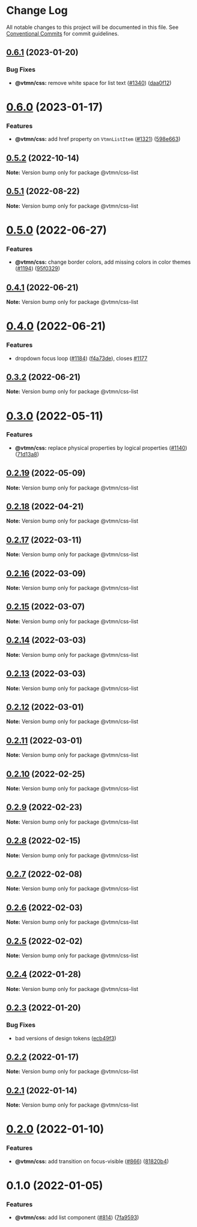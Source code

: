 # Change Log

All notable changes to this project will be documented in this file.
See [Conventional Commits](https://conventionalcommits.org) for commit guidelines.

## [0.6.1](https://github.com/Decathlon/vitamin-web/compare/@vtmn/css-list@0.6.0...@vtmn/css-list@0.6.1) (2023-01-20)

### Bug Fixes

- **@vtmn/css:** remove white space for list text ([#1340](https://github.com/Decathlon/vitamin-web/issues/1340)) ([daa0f12](https://github.com/Decathlon/vitamin-web/commit/daa0f126df79b6a76c4e89bac6ef4afa43b382ad))

# [0.6.0](https://github.com/Decathlon/vitamin-web/compare/@vtmn/css-list@0.5.2...@vtmn/css-list@0.6.0) (2023-01-17)

### Features

- **@vtmn/css:** add href property on `VtmnListItem` ([#1321](https://github.com/Decathlon/vitamin-web/issues/1321)) ([598e663](https://github.com/Decathlon/vitamin-web/commit/598e66328a9fcb414d49a9fe8a1a4f24ba7321c6))

## [0.5.2](https://github.com/Decathlon/vitamin-web/compare/@vtmn/css-list@0.5.1...@vtmn/css-list@0.5.2) (2022-10-14)

**Note:** Version bump only for package @vtmn/css-list

## [0.5.1](https://github.com/Decathlon/vitamin-web/compare/@vtmn/css-list@0.5.0...@vtmn/css-list@0.5.1) (2022-08-22)

**Note:** Version bump only for package @vtmn/css-list

# [0.5.0](https://github.com/Decathlon/vitamin-web/compare/@vtmn/css-list@0.4.1...@vtmn/css-list@0.5.0) (2022-06-27)

### Features

- **@vtmn/css:** change border colors, add missing colors in color themes ([#1194](https://github.com/Decathlon/vitamin-web/issues/1194)) ([95f0329](https://github.com/Decathlon/vitamin-web/commit/95f032995684e909ad7aa868ea86717bbfc2786d))

## [0.4.1](https://github.com/Decathlon/vitamin-web/compare/@vtmn/css-list@0.4.0...@vtmn/css-list@0.4.1) (2022-06-21)

**Note:** Version bump only for package @vtmn/css-list

# [0.4.0](https://github.com/Decathlon/vitamin-web/compare/@vtmn/css-list@0.3.0...@vtmn/css-list@0.4.0) (2022-06-21)

### Features

- dropdown focus loop ([#1184](https://github.com/Decathlon/vitamin-web/issues/1184)) ([f4a73de](https://github.com/Decathlon/vitamin-web/commit/f4a73de326af16a3e0265db87a21237ad7817b0d)), closes [#1177](https://github.com/Decathlon/vitamin-web/issues/1177)

## [0.3.2](https://github.com/Decathlon/vitamin-web/compare/@vtmn/css-list@0.3.0...@vtmn/css-list@0.3.2) (2022-06-21)

**Note:** Version bump only for package @vtmn/css-list

# [0.3.0](https://github.com/Decathlon/vitamin-web/compare/@vtmn/css-list@0.2.19...@vtmn/css-list@0.3.0) (2022-05-11)

### Features

- **@vtmn/css:** replace physical properties by logical properties ([#1140](https://github.com/Decathlon/vitamin-web/issues/1140)) ([71d13a8](https://github.com/Decathlon/vitamin-web/commit/71d13a8163fec6e3fc3c29647fbeadf46071b6ee))

## [0.2.19](https://github.com/Decathlon/vitamin-web/compare/@vtmn/css-list@0.2.18...@vtmn/css-list@0.2.19) (2022-05-09)

**Note:** Version bump only for package @vtmn/css-list

## [0.2.18](https://github.com/Decathlon/vitamin-web/compare/@vtmn/css-list@0.2.17...@vtmn/css-list@0.2.18) (2022-04-21)

**Note:** Version bump only for package @vtmn/css-list

## [0.2.17](https://github.com/Decathlon/vitamin-web/compare/@vtmn/css-list@0.2.16...@vtmn/css-list@0.2.17) (2022-03-11)

**Note:** Version bump only for package @vtmn/css-list

## [0.2.16](https://github.com/Decathlon/vitamin-web/compare/@vtmn/css-list@0.2.15...@vtmn/css-list@0.2.16) (2022-03-09)

**Note:** Version bump only for package @vtmn/css-list

## [0.2.15](https://github.com/Decathlon/vitamin-web/compare/@vtmn/css-list@0.2.14...@vtmn/css-list@0.2.15) (2022-03-07)

**Note:** Version bump only for package @vtmn/css-list

## [0.2.14](https://github.com/Decathlon/vitamin-web/compare/@vtmn/css-list@0.2.13...@vtmn/css-list@0.2.14) (2022-03-03)

**Note:** Version bump only for package @vtmn/css-list

## [0.2.13](https://github.com/Decathlon/vitamin-web/compare/@vtmn/css-list@0.2.12...@vtmn/css-list@0.2.13) (2022-03-03)

**Note:** Version bump only for package @vtmn/css-list

## [0.2.12](https://github.com/Decathlon/vitamin-web/compare/@vtmn/css-list@0.2.11...@vtmn/css-list@0.2.12) (2022-03-01)

**Note:** Version bump only for package @vtmn/css-list

## [0.2.11](https://github.com/Decathlon/vitamin-web/compare/@vtmn/css-list@0.2.10...@vtmn/css-list@0.2.11) (2022-03-01)

**Note:** Version bump only for package @vtmn/css-list

## [0.2.10](https://github.com/Decathlon/vitamin-web/compare/@vtmn/css-list@0.2.9...@vtmn/css-list@0.2.10) (2022-02-25)

**Note:** Version bump only for package @vtmn/css-list

## [0.2.9](https://github.com/Decathlon/vitamin-web/compare/@vtmn/css-list@0.2.8...@vtmn/css-list@0.2.9) (2022-02-23)

**Note:** Version bump only for package @vtmn/css-list

## [0.2.8](https://github.com/Decathlon/vitamin-web/compare/@vtmn/css-list@0.2.7...@vtmn/css-list@0.2.8) (2022-02-15)

**Note:** Version bump only for package @vtmn/css-list

## [0.2.7](https://github.com/Decathlon/vitamin-web/compare/@vtmn/css-list@0.2.6...@vtmn/css-list@0.2.7) (2022-02-08)

**Note:** Version bump only for package @vtmn/css-list

## [0.2.6](https://github.com/Decathlon/vitamin-web/compare/@vtmn/css-list@0.2.5...@vtmn/css-list@0.2.6) (2022-02-03)

**Note:** Version bump only for package @vtmn/css-list

## [0.2.5](https://github.com/Decathlon/vitamin-web/compare/@vtmn/css-list@0.2.4...@vtmn/css-list@0.2.5) (2022-02-02)

**Note:** Version bump only for package @vtmn/css-list

## [0.2.4](https://github.com/Decathlon/vitamin-web/compare/@vtmn/css-list@0.2.3...@vtmn/css-list@0.2.4) (2022-01-28)

**Note:** Version bump only for package @vtmn/css-list

## [0.2.3](https://github.com/Decathlon/vitamin-web/compare/@vtmn/css-list@0.2.2...@vtmn/css-list@0.2.3) (2022-01-20)

### Bug Fixes

- bad versions of design tokens ([ecb49f3](https://github.com/Decathlon/vitamin-web/commit/ecb49f3d1e672cb3ba78c23dc64fd899ea4a08c1))

## [0.2.2](https://github.com/Decathlon/vitamin-web/compare/@vtmn/css-list@0.2.1...@vtmn/css-list@0.2.2) (2022-01-17)

**Note:** Version bump only for package @vtmn/css-list

## [0.2.1](https://github.com/Decathlon/vitamin-web/compare/@vtmn/css-list@0.2.0...@vtmn/css-list@0.2.1) (2022-01-14)

**Note:** Version bump only for package @vtmn/css-list

# [0.2.0](https://github.com/Decathlon/vitamin-web/compare/@vtmn/css-list@0.1.0...@vtmn/css-list@0.2.0) (2022-01-10)

### Features

- **@vtmn/css:** add transition on focus-visible ([#866](https://github.com/Decathlon/vitamin-web/issues/866)) ([81820b4](https://github.com/Decathlon/vitamin-web/commit/81820b4ebfcd8df223b8415885cb37a5d4ab5bd2))

# 0.1.0 (2022-01-05)

### Features

- **@vtmn/css:** add list component ([#814](https://github.com/Decathlon/vitamin-web/issues/814)) ([7fa9593](https://github.com/Decathlon/vitamin-web/commit/7fa959314f72fcfbd8a2eadeb6d55147c63ff625))
